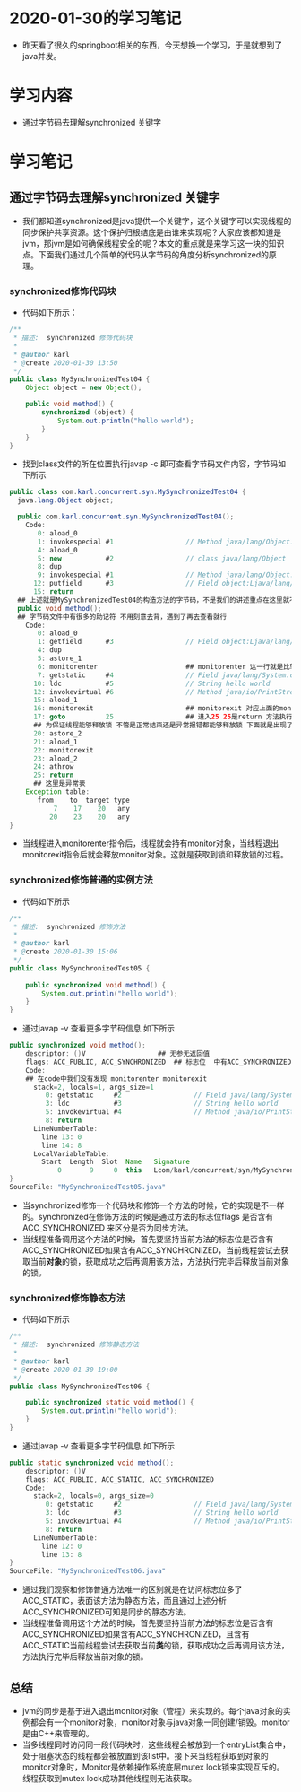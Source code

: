 # 2020-01-30的学习笔记
- 昨天看了很久的springboot相关的东西，今天想换一个学习，于是就想到了java并发。
# 学习内容
- 通过字节码去理解synchronized 关键字
# 学习笔记

## 通过字节码去理解synchronized 关键字
- 我们都知道synchronized是java提供一个关键字，这个关键字可以实现线程的同步保护共享资源。这个保护归根结底是由谁来实现呢？大家应该都知道是jvm，那jvm是如何确保线程安全的呢？本文的重点就是来学习这一块的知识点。下面我们通过几个简单的代码从字节码的角度分析synchronized的原理。

### synchronized修饰代码块
- 代码如下所示：


```java
/**
 * 描述:  synchronized 修饰代码块
 *
 * @author karl
 * @create 2020-01-30 13:50
 */
public class MySynchronizedTest04 {
    Object object = new Object();

    public void method() {
        synchronized (object) {
            System.out.println("hello world");
        }
    }
}
```
- 找到class文件的所在位置执行javap -c 即可查看字节码文件内容，字节码如下所示


``` java
public class com.karl.concurrent.syn.MySynchronizedTest04 {
  java.lang.Object object;

  public com.karl.concurrent.syn.MySynchronizedTest04();
    Code:
       0: aload_0
       1: invokespecial #1                  // Method java/lang/Object."<init>":()V
       4: aload_0
       5: new           #2                  // class java/lang/Object
       8: dup
       9: invokespecial #1                  // Method java/lang/Object."<init>":()V
      12: putfield      #3                  // Field object:Ljava/lang/Object;
      15: return
  ## 上述就是MySynchronizedTest04的构造方法的字节码，不是我们的讲述重点在这里就不做过多的讲解
  public void method();
  ## 字节码文件中有很多的助记符 不用刻意去背，遇到了再去查看就行
    Code:
       0: aload_0
       1: getfield      #3                  // Field object:Ljava/lang/Object;    ## getfield 助记符 获取当对象的成员变量 object
       4: dup
       5: astore_1
       6: monitorenter                      ## monitorenter 这一行就是比较重要对应synchronized的语义
       7: getstatic     #4                  // Field java/lang/System.out:Ljava/io/PrintStream;  ## getstatic 获取静态成员变量 out
      10: ldc           #5                  // String hello world
      12: invokevirtual #6                  // Method java/io/PrintStream.println:(Ljava/lang/String;)V
      15: aload_1
      16: monitorexit                       ## monitorexit 对应上面的monitorenter 一进一出 
      17: goto          25                  ## 进入25 25是return 方法执行结束 这个是正常的释放锁的过程
      ## 为保证线程能够释放锁 不管是正常结束还是异常报错都能够释放锁 下面就是出现了异常场景 释放锁的过程。所以monitorenter 一般会对应两个monitorexit 一个正常退出一个异常退出
      20: astore_2
      21: aload_1
      22: monitorexit
      23: aload_2
      24: athrow
      25: return
      ## 这里是异常表 
    Exception table:
       from    to  target type
           7    17    20   any
          20    23    20   any
}

```

- 当线程进入monitorenter指令后，线程就会持有monitor对象，当线程退出monitorexit指令后就会释放monitor对象。这就是获取到锁和释放锁的过程。

### synchronized修饰普通的实例方法
- 代码如下所示

``` java
/**
 * 描述:  synchronized 修饰方法
 *
 * @author karl
 * @create 2020-01-30 15:06
 */
public class MySynchronizedTest05 {
    
    public synchronized void method() {
        System.out.println("hello world");
    }
}
```

- 通过javap -v 查看更多字节码信息 如下所示



``` java
public synchronized void method();
    descriptor: ()V                  ## 无参无返回值
    flags: ACC_PUBLIC, ACC_SYNCHRONIZED  ## 标志位  中有ACC_SYNCHRONIZED 
    Code:
    ## 在code中我们没有发现 monitorenter monitorexit 
      stack=2, locals=1, args_size=1
         0: getstatic     #2                  // Field java/lang/System.out:Ljava/io/PrintStream;
         3: ldc           #3                  // String hello world
         5: invokevirtual #4                  // Method java/io/PrintStream.println:(Ljava/lang/String;)V
         8: return
      LineNumberTable:
        line 13: 0
        line 14: 8
      LocalVariableTable:
        Start  Length  Slot  Name   Signature
            0       9     0  this   Lcom/karl/concurrent/syn/MySynchronizedTest05;
}
SourceFile: "MySynchronizedTest05.java"
```

- 当synchronized修饰一个代码块和修饰一个方法的时候，它的实现是不一样的。synchronized在修饰方法的时候是通过方法的标志位flags 是否含有ACC_SYNCHRONIZED 来区分是否为同步方法。
- 当线程准备调用这个方法的时候，首先要坚持当前方法的标志位是否含有ACC_SYNCHRONIZED如果含有ACC_SYNCHRONIZED，当前线程尝试去获取当前**对象**的锁，获取成功之后再调用该方法，方法执行完毕后释放当前对象的锁。

### synchronized修饰静态方法
- 代码如下所示


```java
/**
 * 描述:  synchronized 修饰静态方法
 *
 * @author karl
 * @create 2020-01-30 19:00
 */
public class MySynchronizedTest06 {

    public synchronized static void method() {
        System.out.println("hello world");
    }
}
```
- 通过javap -v 查看更多字节码信息 如下所示


``` java
public static synchronized void method();
    descriptor: ()V
    flags: ACC_PUBLIC, ACC_STATIC, ACC_SYNCHRONIZED
    Code:
      stack=2, locals=0, args_size=0
         0: getstatic     #2                  // Field java/lang/System.out:Ljava/io/PrintStream;
         3: ldc           #3                  // String hello world
         5: invokevirtual #4                  // Method java/io/PrintStream.println:(Ljava/lang/String;)V
         8: return
      LineNumberTable:
        line 12: 0
        line 13: 8
}
SourceFile: "MySynchronizedTest06.java"
```
- 通过我们观察和修饰普通方法唯一的区别就是在访问标志位多了ACC_STATIC，表面该方法为静态方法，而且通过上述分析ACC_SYNCHRONIZED可知是同步的静态方法。
- 当线程准备调用这个方法的时候，首先要坚持当前方法的标志位是否含有ACC_SYNCHRONIZED如果含有ACC_SYNCHRONIZED，且含有ACC_STATIC当前线程尝试去获取当前**类**的锁，获取成功之后再调用该方法，方法执行完毕后释放当前对象的锁。


## 总结
- jvm的同步是基于进入退出monitor对象（管程）来实现的。每个java对象的实例都会有一个monitor对象，monitor对象与java对象一同创建/销毁。monitor是由C++来管理的。
- 当多线程同时访问同一段代码块时，这些线程会被放到一个entryList集合中，处于阻塞状态的线程都会被放置到该list中。接下来当线程获取到对象的monitor对象时，Monitor是依赖操作系统底层mutex lock锁来实现互斥的。线程获取到mutex lock成功其他线程则无法获取。
